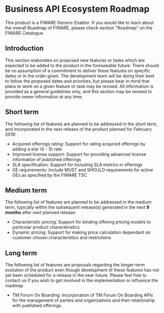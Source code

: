# Business API Ecosystem Roadmap

This product is a FIWARE Generic Enabler. If you would like to learn about the overall Roadmap of FIWARE, please check section "Roadmap" on the FIWARE Catalogue.


## Introduction

This section elaborates on proposed new features or tasks which are expected to
be added to the product in the foreseeable future. There should be no assumption
of a commitment to deliver these features on specific dates or in the order
given. The development team will be doing their best to follow the proposed
dates and priorities, but please bear in mind that plans to work on a given
feature or task may be revised. All information is provided as a general
guidelines only, and this section may be revised to provide newer information at
any time.

## Short term

The following list of features are planned to be addressed in the short term,
and incorporated in the next release of the product planned for February 2019:

* Acquired offerings rating: Support for rating acquired offerings by adding a star (0 - 5) rate
* Improved license support: Support for providing advanced license information of published offerings
* SLA specification: Support for including SLA metrics in offerings
* GE requirements: Include MUST and SHOULD requirements for active GEs as specified by the FIWARE TSC

## Medium term

The following list of features are planned to be addressed in the medium term,
typically within the subsequent release(s) generated in the next **9 months**
after next planned release:

* Characteristic pricing: Support for binding offering pricing models to particular product characteristics
* Dynamic pricing: Support for making price calculation dependant on customer chosen characteristics and restrictions 

## Long term

The following list of features are proposals regarding the longer-term evolution
of the product even though development of these features has not yet been
scheduled for a release in the near future. Please feel free to contact us if
you wish to get involved in the implementation or influence the roadmap

* TM Forum On Boarding: Incorporation of TM Forum On Boarding APIs for the management of parties and organizations and their relationship with published offerings.
